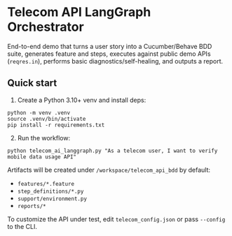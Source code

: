 # Telecom API LangGraph Orchestrator

End-to-end demo that turns a user story into a Cucumber/Behave BDD suite, generates feature and steps, executes against public demo APIs (`reqres.in`), performs basic diagnostics/self-healing, and outputs a report.

## Quick start

1. Create a Python 3.10+ venv and install deps:

```
python -m venv .venv
source .venv/bin/activate
pip install -r requirements.txt
```

2. Run the workflow:

```
python telecom_ai_langgraph.py "As a telecom user, I want to verify mobile data usage API"
```

Artifacts will be created under `/workspace/telecom_api_bdd` by default:
- `features/*.feature`
- `step_definitions/*.py`
- `support/environment.py`
- `reports/*`

To customize the API under test, edit `telecom_config.json` or pass `--config` to the CLI.